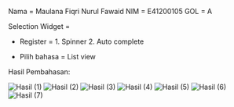 Nama = Maulana Fiqri Nurul Fawaid
NIM  = E41200105
GOL  = A

Selection Widget = 
- Register = 1. Spinner
             2. Auto complete

- Pilih bahasa = List view

Hasil Pembahasan:

![Hasil (1)](https://user-images.githubusercontent.com/89387565/135706600-6059aeba-261c-40fe-92ac-3c942d72b958.png)
![Hasil (2)](https://user-images.githubusercontent.com/89387565/135706603-ae9ad3d0-ce42-41e8-9465-19374dab000c.png)
![Hasil (3)](https://user-images.githubusercontent.com/89387565/135706604-87a57168-9ce5-4706-8455-a32af492424b.png)
![Hasil (4)](https://user-images.githubusercontent.com/89387565/135706594-526b0d5c-b2eb-406f-a16d-15770d804ef7.png)
![Hasil (5)](https://user-images.githubusercontent.com/89387565/135706595-f3114545-2b1a-4e59-ae38-fdd63898722c.png)
![Hasil (6)](https://user-images.githubusercontent.com/89387565/135706596-f29b4a04-3f02-4d07-9850-f6a65a8ba834.png)
![Hasil (7)](https://user-images.githubusercontent.com/89387565/135706597-223e01a8-873d-47af-bcfa-d6609e82dc68.png)
